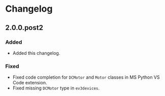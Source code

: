 # Changelog

<!-- refer to https://keepachangelog.com/en/1.0.0/ for guidance -->

## 2.0.0.post2

### Added
- Added this changelog.

### Fixed
- Fixed code completion for `DCMotor` and `Motor` classes in MS Python VS Code extension.
- Fixed missing `DCMotor` type in `ev3devices`.
